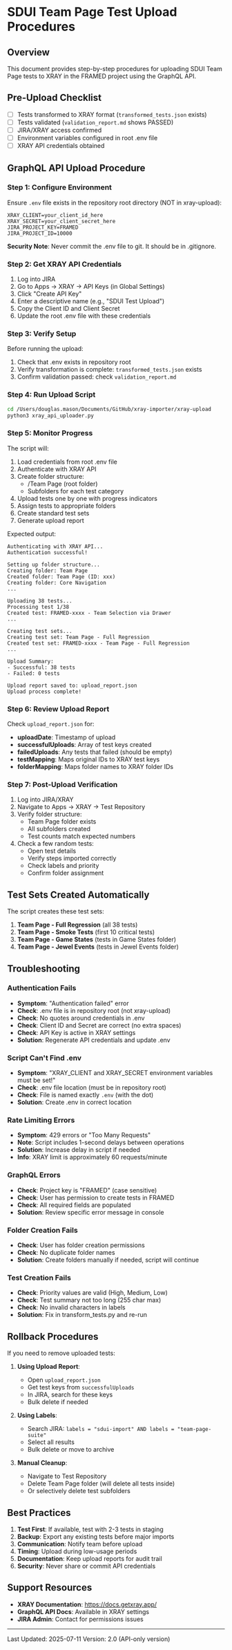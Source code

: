 # SDUI Team Page Test Upload Procedures

## Overview
This document provides step-by-step procedures for uploading SDUI Team Page tests to XRAY in the FRAMED project using the GraphQL API.

## Pre-Upload Checklist
- [ ] Tests transformed to XRAY format (`transformed_tests.json` exists)
- [ ] Tests validated (`validation_report.md` shows PASSED)
- [ ] JIRA/XRAY access confirmed
- [ ] Environment variables configured in root .env file
- [ ] XRAY API credentials obtained

## GraphQL API Upload Procedure

### Step 1: Configure Environment
Ensure `.env` file exists in the repository root directory (NOT in xray-upload):
```
XRAY_CLIENT=your_client_id_here
XRAY_SECRET=your_client_secret_here
JIRA_PROJECT_KEY=FRAMED
JIRA_PROJECT_ID=10000
```

**Security Note**: Never commit the .env file to git. It should be in .gitignore.

### Step 2: Get XRAY API Credentials
1. Log into JIRA
2. Go to Apps → XRAY → API Keys (in Global Settings)
3. Click "Create API Key"
4. Enter a descriptive name (e.g., "SDUI Test Upload")
5. Copy the Client ID and Client Secret
6. Update the root .env file with these credentials

### Step 3: Verify Setup
Before running the upload:
1. Check that .env exists in repository root
2. Verify transformation is complete: `transformed_tests.json` exists
3. Confirm validation passed: check `validation_report.md`

### Step 4: Run Upload Script
```bash
cd /Users/douglas.mason/Documents/GitHub/xray-importer/xray-upload
python3 xray_api_uploader.py
```

### Step 5: Monitor Progress
The script will:
1. Load credentials from root .env file
2. Authenticate with XRAY API
3. Create folder structure:
   - /Team Page (root folder)
   - Subfolders for each test category
4. Upload tests one by one with progress indicators
5. Assign tests to appropriate folders
6. Create standard test sets
7. Generate upload report

Expected output:
```
Authenticating with XRAY API...
Authentication successful!

Setting up folder structure...
Creating folder: Team Page
Created folder: Team Page (ID: xxx)
Creating folder: Core Navigation
...

Uploading 38 tests...
Processing test 1/38
Created test: FRAMED-xxxx - Team Selection via Drawer
...

Creating test sets...
Creating test set: Team Page - Full Regression
Created test set: FRAMED-xxxx - Team Page - Full Regression
...

Upload Summary:
- Successful: 38 tests
- Failed: 0 tests

Upload report saved to: upload_report.json
Upload process complete!
```

### Step 6: Review Upload Report
Check `upload_report.json` for:
- **uploadDate**: Timestamp of upload
- **successfulUploads**: Array of test keys created
- **failedUploads**: Any tests that failed (should be empty)
- **testMapping**: Maps original IDs to XRAY test keys
- **folderMapping**: Maps folder names to XRAY folder IDs

### Step 7: Post-Upload Verification
1. Log into JIRA/XRAY
2. Navigate to Apps → XRAY → Test Repository
3. Verify folder structure:
   - Team Page folder exists
   - All subfolders created
   - Test counts match expected numbers
4. Check a few random tests:
   - Open test details
   - Verify steps imported correctly
   - Check labels and priority
   - Confirm folder assignment

## Test Sets Created Automatically

The script creates these test sets:
1. **Team Page - Full Regression** (all 38 tests)
2. **Team Page - Smoke Tests** (first 10 critical tests)
3. **Team Page - Game States** (tests in Game States folder)
4. **Team Page - Jewel Events** (tests in Jewel Events folder)

## Troubleshooting

### Authentication Fails
- **Symptom**: "Authentication failed" error
- **Check**: .env file is in repository root (not xray-upload)
- **Check**: No quotes around credentials in .env
- **Check**: Client ID and Secret are correct (no extra spaces)
- **Check**: API Key is active in XRAY settings
- **Solution**: Regenerate API credentials and update .env

### Script Can't Find .env
- **Symptom**: "XRAY_CLIENT and XRAY_SECRET environment variables must be set!"
- **Check**: .env file location (must be in repository root)
- **Check**: File is named exactly `.env` (with the dot)
- **Solution**: Create .env in correct location

### Rate Limiting Errors
- **Symptom**: 429 errors or "Too Many Requests"
- **Note**: Script includes 1-second delays between operations
- **Solution**: Increase delay in script if needed
- **Info**: XRAY limit is approximately 60 requests/minute

### GraphQL Errors
- **Check**: Project key is "FRAMED" (case sensitive)
- **Check**: User has permission to create tests in FRAMED
- **Check**: All required fields are populated
- **Solution**: Review specific error message in console

### Folder Creation Fails
- **Check**: User has folder creation permissions
- **Check**: No duplicate folder names
- **Solution**: Create folders manually if needed, script will continue

### Test Creation Fails
- **Check**: Priority values are valid (High, Medium, Low)
- **Check**: Test summary not too long (255 char max)
- **Check**: No invalid characters in labels
- **Solution**: Fix in transform_tests.py and re-run

## Rollback Procedures

If you need to remove uploaded tests:

1. **Using Upload Report**:
   - Open `upload_report.json`
   - Get test keys from `successfulUploads`
   - In JIRA, search for these keys
   - Bulk delete if needed

2. **Using Labels**:
   - Search JIRA: `labels = "sdui-import" AND labels = "team-page-suite"`
   - Select all results
   - Bulk delete or move to archive

3. **Manual Cleanup**:
   - Navigate to Test Repository
   - Delete Team Page folder (will delete all tests inside)
   - Or selectively delete test subfolders

## Best Practices

1. **Test First**: If available, test with 2-3 tests in staging
2. **Backup**: Export any existing tests before major imports
3. **Communication**: Notify team before upload
4. **Timing**: Upload during low-usage periods
5. **Documentation**: Keep upload reports for audit trail
6. **Security**: Never share or commit API credentials

## Support Resources

- **XRAY Documentation**: https://docs.getxray.app/
- **GraphQL API Docs**: Available in XRAY settings
- **JIRA Admin**: Contact for permissions issues

---
Last Updated: 2025-07-11
Version: 2.0 (API-only version)